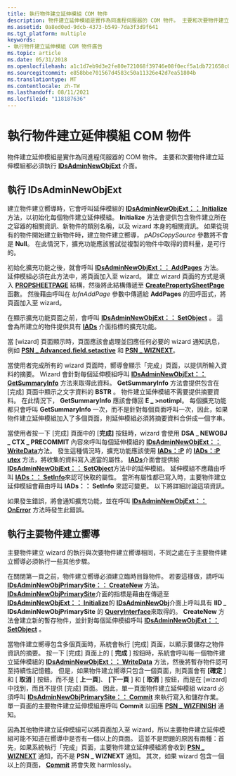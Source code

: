 ```yaml
---
title: 執行物件建立延伸模組 COM 物件
description: 物件建立延伸模組是實作為同進程伺服器的 COM 物件。 主要和次要物件建立延伸模組都必須執行 IDsAdminNewObjExt 介面。
ms.assetid: 0a8ed0ed-9dcb-4373-b549-7da3f3d9f641
ms.tgt_platform: multiple
keywords:
- 執行物件建立延伸模組 COM 物件廣告
ms.topic: article
ms.date: 05/31/2018
ms.openlocfilehash: a1c1d7eb9d3e2fe80e721068f39746e08f0ecf5a1db721658c02ec52aca39687
ms.sourcegitcommit: e858bbe701567d4583c50a11326e42d7ea51804b
ms.translationtype: MT
ms.contentlocale: zh-TW
ms.lasthandoff: 08/11/2021
ms.locfileid: "118187636"
---
```

# <a name="implementing-the-object-creation-extension-com-object"></a>執行物件建立延伸模組 COM 物件

物件建立延伸模組是實作為同進程伺服器的 COM 物件。 主要和次要物件建立延伸模組都必須執行 [**IDsAdminNewObjExt**](/windows/desktop/api/DSAdmin/nn-dsadmin-idsadminnewobjext) 介面。

## <a name="implementing-idsadminnewobjext"></a>執行 IDsAdminNewObjExt

建立物件建立嚮導時，它會呼叫延伸模組的 [**IDsAdminNewObjExt：： Initialize**](/windows/desktop/api/DSAdmin/nf-dsadmin-idsadminnewobjext-initialize) 方法，以初始化每個物件建立延伸模組。 **Initialize** 方法會提供包含物件建立所在之容器的相關資訊、新物件的類別名稱，以及 wizard 本身的相關資訊。 如果從現有的物件開始建立新物件時，建立物件建立嚮導， *pADsCopySource* 參數將不會是 **Null**。 在此情況下，擴充功能應該嘗試從複製的物件中取得的資料量，是可行的。

初始化擴充功能之後，就會呼叫 [**IDsAdminNewObjExt：： AddPages**](/windows/desktop/api/DSAdmin/nf-dsadmin-idsadminnewobjext-addpages) 方法。 延伸模組必須在此方法中，將頁面加入至 wizard。 建立 wizard 頁面的方式是填入 [**PROPSHEETPAGE**](/windows/win32/api/prsht/ns-prsht-propsheetpagea_v2) 結構，然後將此結構傳遞至 [**CreatePropertySheetPage**](/windows/win32/api/prsht/nf-prsht-createpropertysheetpagea) 函數。 然後藉由呼叫在 *lpfnAddPage* 參數中傳遞給 **AddPages** 的回呼函式，將頁面加入至 wizard。

在顯示擴充功能頁面之前，會呼叫 [**IDsAdminNewObjExt：： SetObject**](/windows/desktop/api/DSAdmin/nf-dsadmin-idsadminnewobjext-setobject) 。 這會為所建立的物件提供具有 [**IADs**](/windows/desktop/api/iads/nn-iads-iads) 介面指標的擴充功能。

當 [wizard] 頁面顯示時，頁面應該會處理並回應任何必要的 wizard 通知訊息，例如 [**PSN \_ Advanced.field.setactive**](../controls/psn-setactive.md) 和 [**PSN \_ WIZNEXT**](../controls/psn-wiznext.md)。

當使用者完成所有的 wizard 頁面時，嚮導會顯示「完成」頁面，以提供所輸入資料的摘要。 Wizard 會針對每個延伸模組呼叫 [**IDsAdminNewObjExt：： GetSummaryInfo**](/windows/desktop/api/DSAdmin/nf-dsadmin-idsadminnewobjext-getsummaryinfo) 方法來取得此資料。 **GetSummaryInfo** 方法會提供包含在 [完成] 頁面中顯示之文字資料的 **BSTR** 。 物件建立延伸模組不需要提供摘要資料。 在此情況下， **GetSummaryInfo** 應該會傳回 **E \_ >notimpl**。 每個擴充功能都只會呼叫 **GetSummaryInfo** 一次，而不是針對每個頁面呼叫一次，因此，如果物件建立延伸模組加入了多個頁面，則延伸模組必須將摘要資料合併成一個字串。

當使用者按一下 [完成] 頁面中的 [**完成]** 按鈕時，wizard 會使用 **DSA \_ NEWOBJ \_ CTX \_ PRECOMMIT** 內容來呼叫每個延伸模組的 [**IDsAdminNewObjExt：： WriteData**](/windows/desktop/api/DSAdmin/nf-dsadmin-idsadminnewobjext-writedata)方法。 發生這種情況時，擴充功能應該使用 [**IADs：:P**](/windows/desktop/api/iads/nf-iads-iads-put) 的 [**IADs：:P utex**](/windows/desktop/api/iads/nf-iads-iads-putex) 方法，將收集的資料寫入適當的屬性。 [**IADs**](/windows/desktop/api/iads/nn-iads-iads)介面會提供給 [**IDsAdminNewObjExt：： SetObject**](/windows/desktop/api/DSAdmin/nf-dsadmin-idsadminnewobjext-setobject)方法中的延伸模組。 延伸模組不應藉由呼叫 [**IADs：： SetInfo**](/windows/desktop/api/iads/nf-iads-iads-setinfo)來認可快取的屬性。 當所有屬性都已寫入時，主要物件建立延伸模組會藉由呼叫 **IADs：： SetInfo** 來認可變更。 以下將詳細討論這項資訊。

如果發生錯誤，將會通知擴充功能，並在呼叫 [**IDsAdminNewObjExt：： OnError**](/windows/desktop/api/DSAdmin/nf-dsadmin-idsadminnewobjext-onerror) 方法時發生此錯誤。

## <a name="implementing-a-primary-object-creation-wizard"></a>執行主要物件建立嚮導

主要物件建立 wizard 的執行與次要物件建立嚮導相同，不同之處在于主要物件建立嚮導必須執行一些其他步驟。

在關閉第一頁之前，物件建立嚮導必須建立臨時目錄物件。 若要這樣做，請呼叫 [**IDsAdminNewObjPrimarySite：： CreateNew**](/windows/desktop/api/DSAdmin/nf-dsadmin-idsadminnewobjprimarysite-createnew) 方法。 [**IDsAdminNewObjPrimarySite**](/windows/desktop/api/DSAdmin/nn-dsadmin-idsadminnewobjprimarysite)介面的指標是藉由在傳遞至 [**IDsAdminNewObjExt：： Initialize**](/windows/desktop/api/DSAdmin/nf-dsadmin-idsadminnewobjext-initialize)的 [**IDsAdminNewObj**](/windows/desktop/api/DSAdmin/nn-dsadmin-idsadminnewobj)介面上呼叫具有 **IID \_ IDsAdminNewObjPrimarySite** 的 [**QueryInterface**](/windows/win32/api/unknwn/nf-unknwn-iunknown-queryinterface(q))來取得的。 **CreateNew** 方法會建立新的暫存物件，並針對每個延伸模組呼叫 [**IDsAdminNewObjExt：： SetObject**](/windows/desktop/api/DSAdmin/nf-dsadmin-idsadminnewobjext-setobject) 。

當物件建立嚮導包含多個頁面時，系統會執行 [完成] 頁面，以顯示要儲存之物件資訊的摘要。 按一下 [完成] 頁面上的 [ **完成** ] 按鈕時，系統會呼叫每一個物件建立延伸模組的 [**IDsAdminNewObjExt：： WriteData**](/windows/desktop/api/DSAdmin/nf-dsadmin-idsadminnewobjext-writedata) 方法，然後將暫存物件認可至持續性記憶體。 但是，如果物件建立嚮導只包含一個頁面，則頁面會有 **[確定** ] 和 [ **取消** ] 按鈕，而不是 [ **上一頁**]、 **[下一頁** ] 和 [ **取消** ] 按鈕，而是在 [wizard] 中找到，而且不提供 [完成] 頁面。 因此，單一頁面物件建立延伸模組 wizard 必須呼叫 [**IDsAdminNewObjPrimarySite：： Commit**](/windows/desktop/api/DSAdmin/nf-dsadmin-idsadminnewobjprimarysite-commit) 來執行寫入和儲存作業。 單一頁面的主要物件建立延伸模組應呼叫 **Commit** 以回應 [**PSN \_ WIZFINISH**](../controls/psn-wizfinish.md) 通知。

因為其他物件建立延伸模組可以將頁面加入至 wizard，所以主要物件建立延伸模組可能不知道在嚮導中是否有一個以上的頁面。 這並不是問題的原因有兩種：首先，如果系統執行「完成」頁面，主要物件建立延伸模組將會收到 [**PSN \_ WIZNEXT**](../controls/psn-wiznext.md) 通知，而不是 **PSN \_ WIZNEXT** 通知。 其次，如果 wizard 包含一個以上的頁面， [**Commit**](/windows/desktop/api/DSAdmin/nf-dsadmin-idsadminnewobjprimarysite-commit) 將會失敗 harmlessly。

 

 